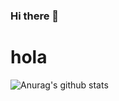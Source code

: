 ### Hi there 👋

<h1>hola</h1>

![Anurag's github stats](https://github-readme-stats.vercel.app/api?username=alejito10&show_icons=true&theme=radical)

<!--
**alejito10/alejito10** is a ✨ _special_ ✨ repository because its `README.md` (this file) appears on your GitHub profile.

Here are some ideas to get you started:

- 🔭 I’m currently working on ...
- 🌱 I’m currently learning ...
- 👯 I’m looking to collaborate on ...
- 🤔 I’m looking for help with ...
- 💬 Ask me about ...
- 📫 How to reach me: ...
- 😄 Pronouns: ...
- ⚡ Fun fact: ...
  -->
